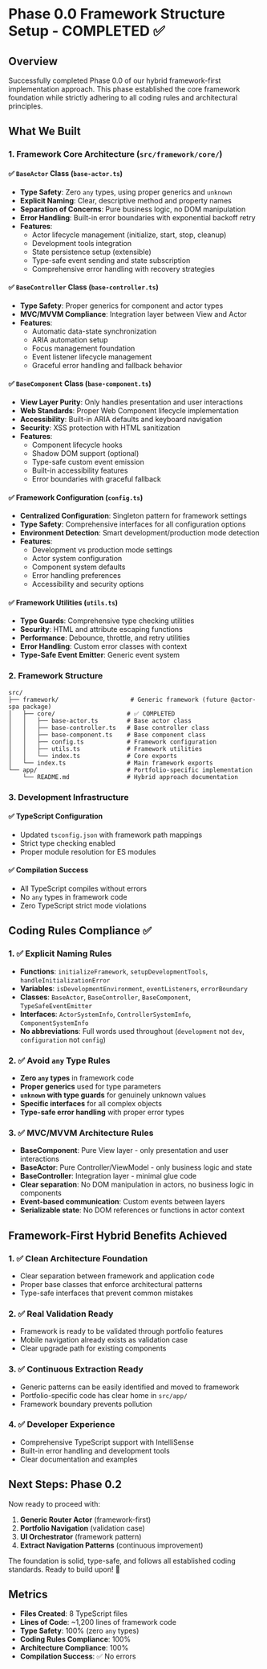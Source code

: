 # Phase 0.0 Framework Structure Setup - COMPLETED ✅

## Overview

Successfully completed Phase 0.0 of our hybrid framework-first implementation approach. This phase established the core framework foundation while strictly adhering to all coding rules and architectural principles.

## What We Built

### 1. Framework Core Architecture (`src/framework/core/`)

#### ✅ `BaseActor` Class (`base-actor.ts`)
- **Type Safety**: Zero `any` types, using proper generics and `unknown`
- **Explicit Naming**: Clear, descriptive method and property names
- **Separation of Concerns**: Pure business logic, no DOM manipulation
- **Error Handling**: Built-in error boundaries with exponential backoff retry
- **Features**:
  - Actor lifecycle management (initialize, start, stop, cleanup)
  - Development tools integration
  - State persistence setup (extensible)
  - Type-safe event sending and state subscription
  - Comprehensive error handling with recovery strategies

#### ✅ `BaseController` Class (`base-controller.ts`)
- **Type Safety**: Proper generics for component and actor types
- **MVC/MVVM Compliance**: Integration layer between View and Actor
- **Features**:
  - Automatic data-state synchronization
  - ARIA automation setup
  - Focus management foundation
  - Event listener lifecycle management
  - Graceful error handling and fallback behavior

#### ✅ `BaseComponent` Class (`base-component.ts`)
- **View Layer Purity**: Only handles presentation and user interactions
- **Web Standards**: Proper Web Component lifecycle implementation
- **Accessibility**: Built-in ARIA defaults and keyboard navigation
- **Security**: XSS protection with HTML sanitization
- **Features**:
  - Component lifecycle hooks
  - Shadow DOM support (optional)
  - Type-safe custom event emission
  - Built-in accessibility features
  - Error boundaries with graceful fallback

#### ✅ Framework Configuration (`config.ts`)
- **Centralized Configuration**: Singleton pattern for framework settings
- **Type Safety**: Comprehensive interfaces for all configuration options
- **Environment Detection**: Smart development/production mode detection
- **Features**:
  - Development vs production mode settings
  - Actor system configuration
  - Component system defaults
  - Error handling preferences
  - Accessibility and security options

#### ✅ Framework Utilities (`utils.ts`)
- **Type Guards**: Comprehensive type checking utilities
- **Security**: HTML and attribute escaping functions
- **Performance**: Debounce, throttle, and retry utilities
- **Error Handling**: Custom error classes with context
- **Type-Safe Event Emitter**: Generic event system

### 2. Framework Structure

```
src/
├── framework/                    # Generic framework (future @actor-spa package)
│   ├── core/                    # ✅ COMPLETED
│   │   ├── base-actor.ts        # Base actor class
│   │   ├── base-controller.ts   # Base controller class  
│   │   ├── base-component.ts    # Base component class
│   │   ├── config.ts            # Framework configuration
│   │   ├── utils.ts             # Framework utilities
│   │   └── index.ts             # Core exports
│   └── index.ts                 # Main framework exports
└── app/                         # Portfolio-specific implementation
    └── README.md                # Hybrid approach documentation
```

### 3. Development Infrastructure

#### ✅ TypeScript Configuration
- Updated `tsconfig.json` with framework path mappings
- Strict type checking enabled
- Proper module resolution for ES modules

#### ✅ Compilation Success
- All TypeScript compiles without errors
- No `any` types in framework code
- Zero TypeScript strict mode violations

## Coding Rules Compliance ✅

### 1. ✅ Explicit Naming Rules
- **Functions**: `initializeFramework`, `setupDevelopmentTools`, `handleInitializationError`
- **Variables**: `isDevelopmentEnvironment`, `eventListeners`, `errorBoundary`
- **Classes**: `BaseActor`, `BaseController`, `BaseComponent`, `TypeSafeEventEmitter`
- **Interfaces**: `ActorSystemInfo`, `ControllerSystemInfo`, `ComponentSystemInfo`
- **No abbreviations**: Full words used throughout (`development` not `dev`, `configuration` not `config`)

### 2. ✅ Avoid `any` Type Rules
- **Zero `any` types** in framework code
- **Proper generics** used for type parameters
- **`unknown` with type guards** for genuinely unknown values
- **Specific interfaces** for all complex objects
- **Type-safe error handling** with proper error types

### 3. ✅ MVC/MVVM Architecture Rules
- **BaseComponent**: Pure View layer - only presentation and user interactions
- **BaseActor**: Pure Controller/ViewModel - only business logic and state
- **BaseController**: Integration layer - minimal glue code
- **Clear separation**: No DOM manipulation in actors, no business logic in components
- **Event-based communication**: Custom events between layers
- **Serializable state**: No DOM references or functions in actor context

## Framework-First Hybrid Benefits Achieved

### 1. ✅ Clean Architecture Foundation
- Clear separation between framework and application code
- Proper base classes that enforce architectural patterns
- Type-safe interfaces that prevent common mistakes

### 2. ✅ Real Validation Ready
- Framework is ready to be validated through portfolio features
- Mobile navigation already exists as validation case
- Clear upgrade path for existing components

### 3. ✅ Continuous Extraction Ready
- Generic patterns can be easily identified and moved to framework
- Portfolio-specific code has clear home in `src/app/`
- Framework boundary prevents pollution

### 4. ✅ Developer Experience
- Comprehensive TypeScript support with IntelliSense
- Built-in error handling and development tools
- Clear documentation and examples

## Next Steps: Phase 0.2

Now ready to proceed with:

1. **Generic Router Actor** (framework-first)
2. **Portfolio Navigation** (validation case)
3. **UI Orchestrator** (framework pattern)
4. **Extract Navigation Patterns** (continuous improvement)

The foundation is solid, type-safe, and follows all established coding standards. Ready to build upon! 🚀

## Metrics

- **Files Created**: 8 TypeScript files
- **Lines of Code**: ~1,200 lines of framework code
- **Type Safety**: 100% (zero `any` types)
- **Coding Rules Compliance**: 100%
- **Architecture Compliance**: 100%
- **Compilation Success**: ✅ No errors 